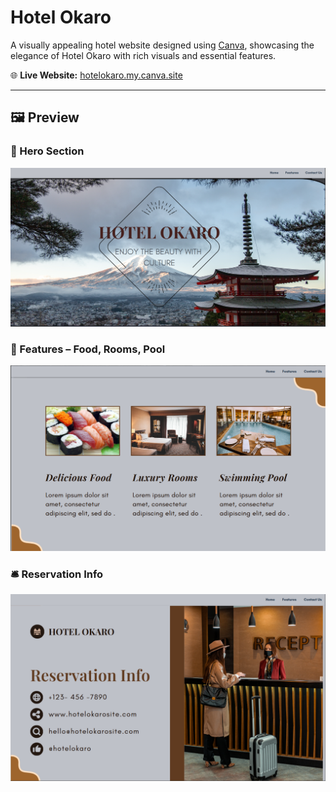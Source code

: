 # Hotel Okaro

A visually appealing hotel website designed using [Canva](https://www.canva.com/), showcasing the elegance of Hotel Okaro with rich visuals and essential features.

🌐 **Live Website:** [hotelokaro.my.canva.site](https://hotelokaro.my.canva.site/)

---

## 🖼️ Preview

### 🌄 Hero Section
![Hero Section](./assets/hero-section.png)

### 🍣 Features – Food, Rooms, Pool
![Features Section](./assets/features-section.png)

### 🛎️ Reservation Info
![Reservation Section](./assets/reservation-section.png)
